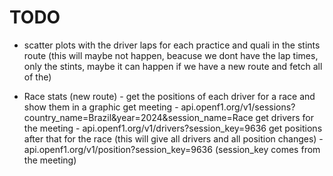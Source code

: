 # TODO

- scatter plots with the driver laps for each practice and quali in the stints route (this will maybe not happen, beacuse we dont have the lap times, only the stints, maybe it can happen if we have a new route and fetch all of the)

- Race stats (new route) - get the positions of each driver for a race and show them in a graphic
  get meeting - api.openf1.org/v1/sessions?country_name=Brazil&year=2024&session_name=Race
  get drivers for the meeting - api.openf1.org/v1/drivers?session_key=9636
  get positions after that for the race (this will give all drivers and all position changes) - api.openf1.org/v1/position?session_key=9636 (session_key comes from the meeting)
